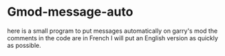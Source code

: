 # Gmod-message-auto

here is a small program to put messages automatically on garry's mod the comments in the code are in French I will put an English version as quickly as possible.
